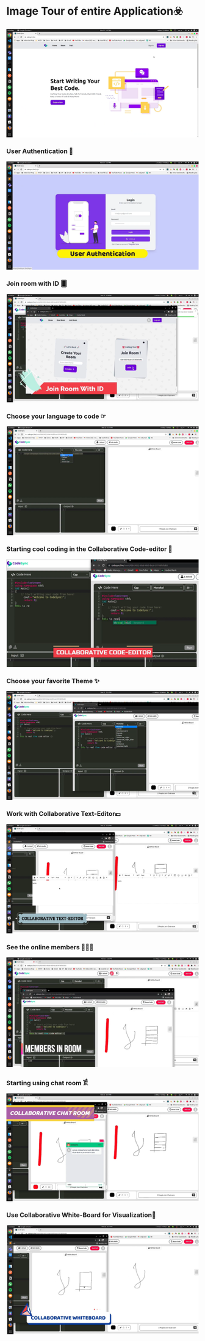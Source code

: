 # Image Tour of entire Application☣️
  <img src="main.png">
  <h3>User Authentication 🔗</h3>
  <img src="user-auth.png">
  <h3> Join room with ID 🂠</h3>
  <img src="join.png">
  <h3> Choose your language to code ☞</h3>
  <img src="head.png">
  <h3> Starting cool coding in the Collaborative Code-editor 📝</h3>
  <img src="code-editor.png">
  <h3> Choose your favorite Theme ✨</h3>
  <img src="multi-theme2.png">
  <h3> Work with Collaborative Text-Editor💶</h3>
  <img src="text-editor.png">
  <h3> See the online members 👩🏻‍💻</h3>
  <img src="members.png">
  <h3> Starting using chat room 𓀃</h3>
  <img src="chat-room.png">
  <h3> Use Collaborative White-Board for Visualization🔖</h3>
  <img src="white-board.png">
